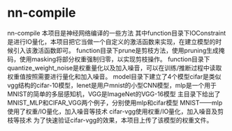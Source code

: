 # nn-compile
nn-compile
本项目是神经网络编译的一些方法
其中function目录下IOConstraint是进行IO量化，本项目把它当做一个自定义的激活函数来实现，在建立模型的时候引入该激活函数即可。
function目录下prune是剪枝方法，使用pruning生成掩码，使用masking将部分权重强制归零，以实现剪枝操作。
function目录下quantize_weight_noise是权重量化以及加入噪音，可以在训练/推断过程中读取权重值按照需要进行量化和加入噪音。
model目录下建立了4个模型cifar是类似vgg结构的cifar-10模型，lenet是用户mnist的小型CNN模型，mlp是一个用于MNIST的简单的多层感知机，VGG是ImageNet的VGG-16模型
主目录下给出了MNIST_MLP和CIFAR_VGG两个例子，分别使用mlp和cifar模型
MNIST——mlp使用了权重/IO量化，加入噪音等技术
cifar-vgg使用权重/IO量化，加入噪音及剪枝等技术
为了快速验证cifar-vgg的效果，本项目上传了该模型的权重文件。
